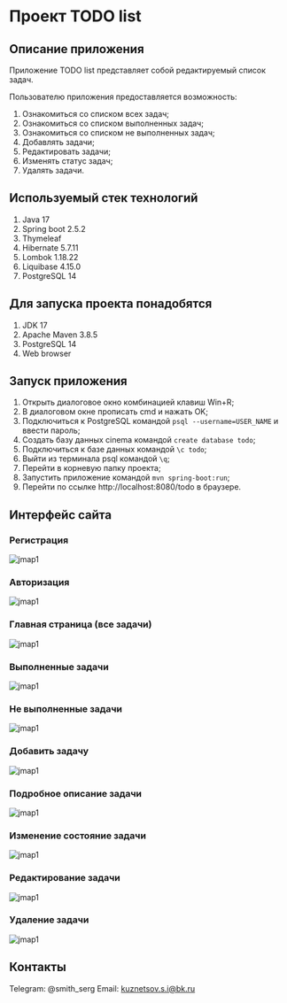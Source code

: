 # Проект TODO list

## Описание приложения

Приложение TODO list представляет собой редактируемый список задач.

Пользователю приложения предоставляется возможность:

1. Ознакомиться со списком всех задач;
2. Ознакомиться со списком выполненных задач;
3. Ознакомиться со списком не выполненных задач;
4. Добавлять задачи;
5. Редактировать задачи;
6. Изменять статус задач;
7. Удалять задачи.

## Используемый стек технологий

1. Java 17
2. Spring boot 2.5.2
3. Thymeleaf
4. Hibernate 5.7.11
5. Lombok 1.18.22
6. Liquibase 4.15.0
7. PostgreSQL 14

## Для запуска проекта понадобятся

1. JDK 17
2. Apache Maven 3.8.5
3. PostgreSQL 14
4. Web browser

## Запуск приложения

1. Открыть диалоговое окно комбинацией клавиш Win+R;
2. В диалоговом окне прописать cmd и нажать OK;
3. Подключиться к PostgreSQL командой ```psql --username=USER_NAME``` и ввести пароль;
4. Создать базу данных cinema командой ```create database todo```;
5. Подключиться к базе данных командой ```\c todo```;
6. Выйти из терминала psql командой ```\q```;
8. Перейти в корневую папку проекта;
9. Запустить приложение командой ```mvn spring-boot:run```;
10. Перейти по ссылке http://localhost:8080/todo в браузере.

## Интерфейс сайта

### Регистрация

![jmap1](img/registration.png)

### Авторизация

![jmap1](img/authorization.png)

### Главная страница (все задачи)

![jmap1](img/homePage.png)

### Выполненные задачи

![jmap1](img/completed.png)

### Не выполненные задачи

![jmap1](img/notCompleted.png)

### Добавить задачу

![jmap1](img/add.png)

### Подробное описание задачи

![jmap1](img/description.png)

### Изменение состояние задачи

![jmap1](img/done.png)

### Редактирование задачи

![jmap1](img/eddit.png)

### Удаление задачи

![jmap1](img/deleted.png)

## Контакты

Telegram: @smith_serg
Email: kuznetsov.s.i@bk.ru






